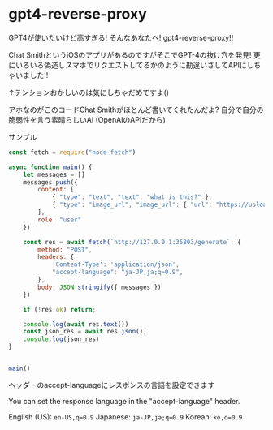 # gpt4-reverse-proxy
GPT4が使いたいけど高すぎる! そんなあなたへ! gpt4-reverse-proxy!!


Chat SmithというiOSのアプリがあるのですがそこでGPT-4の抜け穴を発見!
更にいろいろ偽造しスマホでリクエストしてるかのように勘違いさしてAPIにしちゃいました!!

↑テンションおかしいのは気にしちゃだめですよ()


アホなのがこのコードChat Smithがほとんど書いてくれたんだよ?
自分で自分の脆弱性を言う素晴らしいAI (OpenAIのAPIだから)


サンプル
```js
const fetch = require("node-fetch")

async function main() {
    let messages = []
    messages.push({
        content: [
            { "type": "text", "text": "what is this?" },
            { "type": "image_url", "image_url": { "url": "https://upload.wikimedia.org/wikipedia/commons/thumb/0/04/ChatGPT_logo.svg/512px-ChatGPT_logo.svg.png"} }
        ],
        role: "user"
    })

    const res = await fetch(`http://127.0.0.1:35803/generate`, {
        method: "POST",
        headers: {
            'Content-Type': 'application/json',
            "accept-language": "ja-JP,ja;q=0.9",
        },
        body: JSON.stringify({ messages })
    })

    if (!res.ok) return;

    console.log(await res.text())
    const json_res = await res.json();
    console.log(json_res)
}


main()
```

ヘッダーのaccept-languageにレスポンスの言語を設定できます

You can set the response language in the "accept-language" header.

English (US): `en-US,q=0.9`
Japanese: `ja-JP,ja;q=0.9`
Korean: `ko,q=0.9`